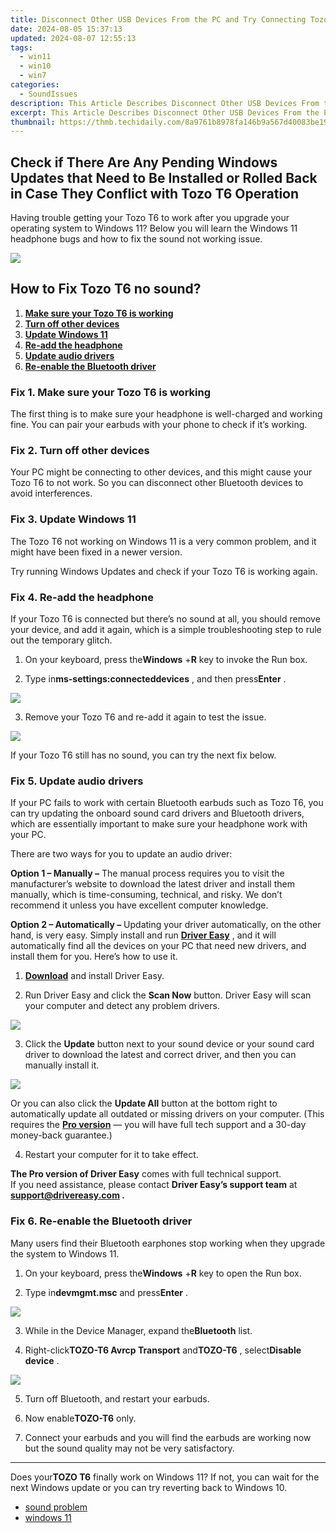 ```yaml
---
title: Disconnect Other USB Devices From the PC and Try Connecting Tozo T6 Again, Since a Device May Not Function Correctly Due to Limited USB Ports.
date: 2024-08-05 15:37:13
updated: 2024-08-07 12:55:13
tags:
  - win11
  - win10
  - win7
categories:
  - SoundIssues
description: This Article Describes Disconnect Other USB Devices From the PC and Try Connecting Tozo T6 Again, Since a Device May Not Function Correctly Due to Limited USB Ports.
excerpt: This Article Describes Disconnect Other USB Devices From the PC and Try Connecting Tozo T6 Again, Since a Device May Not Function Correctly Due to Limited USB Ports.
thumbnail: https://thmb.techidaily.com/8a9761b8978fa146b9a567d40083be19a38cbff4b3b505bcb0e46f12fc854ef6.png
---
```


## Check if There Are Any Pending Windows Updates that Need to Be Installed or Rolled Back in Case They Conflict with Tozo T6 Operation

Having trouble getting your Tozo T6 to work after you upgrade your operating system to Windows 11? Below you will learn the Windows 11 headphone bugs and how to fix the sound not working issue.

![](https://images.drivereasy.com/wp-content/uploads/2022/01/tozo-t6-edited.jpg)

## How to Fix Tozo T6 no sound?

1. **[Make sure your Tozo T6 is working](https://tools.techidaily.com/drivereasy/download/)**
2. **[Turn off other devices](https://tools.techidaily.com/drivereasy/download/)**
3. **[Update Windows 11](https://tools.techidaily.com/drivereasy/download/)**
4. **[Re-add the headphone](https://tools.techidaily.com/drivereasy/download/)**
5. **[Update audio drivers](https://tools.techidaily.com/drivereasy/download/)**
6. **[Re-enable the Bluetooth driver](https://tools.techidaily.com/drivereasy/download/)**

### Fix 1\. Make sure your Tozo T6 is working

 The first thing is to make sure your headphone is well-charged and working fine. You can pair your earbuds with your phone to check if it’s working.

### Fix 2\. Turn off other devices

 Your PC might be connecting to other devices, and this might cause your Tozo T6 to not work. So you can disconnect other Bluetooth devices to avoid interferences.

### Fix 3\. Update Windows 11

 The Tozo T6 not working on Windows 11 is a very common problem, and it might have been fixed in a newer version.

Try running Windows Updates and check if your Tozo T6 is working again.

### Fix 4\. Re-add the headphone

 If your Tozo T6 is connected but there’s no sound at all, you should remove your device, and add it again, which is a simple troubleshooting step to rule out the temporary glitch.

 1) On your keyboard, press the**Windows** +**R** key to invoke the Run box.

 2) Type in**ms-settings:connecteddevices** , and then press**Enter** .

![](https://images.drivereasy.com/wp-content/uploads/2022/01/added-devices.jpg)

3) Remove your Tozo T6 and re-add it again to test the issue.

![](https://images.drivereasy.com/wp-content/uploads/2022/01/remove.jpg)

If your Tozo T6 still has no sound, you can try the next fix below.

### Fix 5\. Update audio drivers

 If your PC fails to work with certain Bluetooth earbuds such as Tozo T6, you can try updating the onboard sound card drivers and Bluetooth drivers, which are essentially important to make sure your headphone work with your PC.

There are two ways for you to update an audio driver:

**Option 1 – Manually –**  The manual process requires you to visit the manufacturer’s website to download the latest driver and install them manually, which is time-consuming, technical, and risky. We don’t recommend it unless you have excellent computer knowledge.

**Option 2 – Automatically –** Updating your driver automatically, on the other hand, is very easy. Simply install and run **[Driver Easy](https://tools.techidaily.com/drivereasy/download/)**  , and it will automatically find all the devices on your PC that need new drivers, and install them for you. Here’s how to use it.

 1) **[Download](https://tools.techidaily.com/drivereasy/download/)**  and install Driver Easy.

 2) Run Driver Easy and click the **Scan Now** button. Driver Easy will scan your computer and detect any problem drivers.

![](https://images.drivereasy.com/wp-content/uploads/2022/01/driver-easy-1.jpg)

 3) Click the **Update**  button next to your sound device or your sound card driver to download the latest and correct driver, and then you can manually install it.

![](https://images.drivereasy.com/wp-content/uploads/2022/01/image-24-1200x906.png)

 Or you can also click the **Update All**  button at the bottom right to automatically update all outdated or missing drivers on your computer. (This requires the **[Pro version](https://tools.techidaily.com/drivereasy/download/)**  — you will have full tech support and a 30-day money-back guarantee.)

4) Restart your computer for it to take effect.

**The Pro version of Driver Easy** comes with full technical support.  
 If you need assistance, please contact **Driver Easy’s support team** at **[support@drivereasy.com](https://tools.techidaily.com/drivereasy/download/) .**

### Fix 6\. Re-enable the Bluetooth driver

 Many users find their Bluetooth earphones stop working when they upgrade the system to Windows 11.

 1) On your keyboard, press the**Windows** +**R** key to open the Run box.

 2) Type in**devmgmt.msc** and press**Enter** .

![](https://images.drivereasy.com/wp-content/uploads/2022/01/device-manager.jpg)

 3) While in the Device Manager, expand the**Bluetooth** list.

 4) Right-click**TOZO-T6 Avrcp Transport** and**TOZO-T6** , select**Disable device** .

![](https://images.drivereasy.com/wp-content/uploads/2022/01/disable-devices.jpg)

5) Turn off Bluetooth, and restart your earbuds.

6) Now enable**TOZO-T6** only.

7) Connect your earbuds and you will find the earbuds are working now but the sound quality may not be very satisfactory.

---

 Does your**TOZO T6** finally work on Windows 11? If not, you can wait for the next Windows update or you can try reverting back to Windows 10.  

* [sound problem](https://tools.techidaily.com/drivereasy/download/)
* [windows 11](https://tools.techidaily.com/drivereasy/download/)

<ins class="adsbygoogle"
     style="display:block"
     data-ad-format="autorelaxed"
     data-ad-client="ca-pub-7571918770474297"
     data-ad-slot="1223367746"></ins>



<ins class="adsbygoogle"
     style="display:block"
     data-ad-client="ca-pub-7571918770474297"
     data-ad-slot="8358498916"
     data-ad-format="auto"
     data-full-width-responsive="true"></ins>

